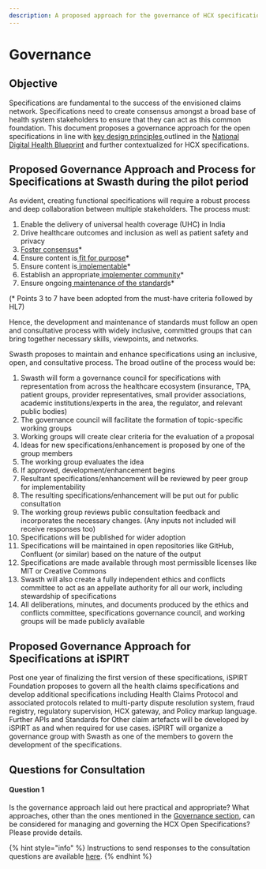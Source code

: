 ```yaml
---
description: A proposed approach for the governance of HCX specifications
---
```


# Governance

## Objective

Specifications are fundamental to the success of the envisioned claims network. Specifications need to create consensus amongst a broad base of health system stakeholders to ensure that they can act as this common foundation. This document proposes a governance approach for the open specifications in line with [key design principles ](design-principles.md)outlined in the [National Digital Health Blueprint](https://main.mohfw.gov.in/sites/default/files/Final%20NDHB%20report\_0.pdf) and further contextualized for HCX specifications.

## Proposed Governance Approach and Process for  Specifications at Swasth during the pilot period

As evident, creating functional specifications will require a robust process and deep collaboration between multiple stakeholders. The process must:

1. Enable the delivery of universal health coverage (UHC) in India
2. Drive healthcare outcomes and inclusion as well as patient safety and privacy
3. [Foster consensus](https://confluence.hl7.org/pages/viewpage.action?pageId=66920956#UnderstandingtheStandardsProcess-consensus)\*
4. Ensure content is[ fit for purpose](https://confluence.hl7.org/pages/viewpage.action?pageId=66920956#UnderstandingtheStandardsProcess-fit)\*
5. Ensure content is[ implementable](https://confluence.hl7.org/display/HL7/Understanding+the+Standards+Process#UnderstandingtheStandardsProcess-implementable)\*
6. Establish an appropriate[ implementer community](https://confluence.hl7.org/display/HL7/Understanding+the+Standards+Process#UnderstandingtheStandardsProcess-community)\*
7. Ensure ongoing[ maintenance of the standard](https://confluence.hl7.org/display/HL7/Understanding+the+Standards+Process#UnderstandingtheStandardsProcess-maintenance)s\*

(\* Points 3 to 7 have been adopted from the must-have criteria followed by HL7)

Hence, the development and maintenance of standards must follow an open and consultative process with widely inclusive, committed groups that can bring together necessary skills, viewpoints, and networks.

Swasth proposes to maintain and enhance specifications using an inclusive, open, and consultative process. The broad outline of the process would be:

1. Swasth will form a governance council for specifications with representation from across the healthcare ecosystem (insurance, TPA, patient groups, provider representatives, small provider associations, academic institutions/experts in the area, the regulator, and relevant public bodies)
2. The governance council will facilitate the formation of topic-specific working groups
3. Working groups will create clear criteria for the evaluation of a proposal
4. Ideas for new specifications/enhancement is proposed by one of the group members
5. The working group evaluates the idea
6. If approved, development/enhancement begins
7. Resultant specifications/enhancement will be reviewed by peer group for implementability
8. The resulting specifications/enhancement will be put out for public consultation
9. The working group reviews public consultation feedback and incorporates the necessary changes. (Any inputs not included will receive responses too)
10. Specifications will be published for wider adoption
11. Specifications will be maintained in open repositories like GitHub, Confluent (or similar) based on the nature of the output
12. Specifications are made available through most permissible licenses like MIT or Creative Commons
13. Swasth will also create a fully independent ethics and conflicts committee to act as an appellate authority for all our work, including stewardship of specifications
14. All deliberations, minutes, and documents produced by the ethics and conflicts committee, specifications governance council, and working groups will be made publicly available

## Proposed Governance Approach for  Specifications at iSPIRT&#x20;

Post one year of finalizing the first version of these specifications, iSPIRT Foundation proposes to govern all the health claims specifications and develop additional specifications including Health Claims Protocol and associated protocols related to multi-party dispute resolution system, fraud registry, regulatory supervision, HCX gateway, and Policy markup language. Further APIs and Standards for Other claim artefacts will be developed by iSPIRT as and when required for use cases. iSPIRT will organize a governance group with Swasth as one of the members to govern the development of the specifications.

## Questions for Consultation&#x20;

#### Question 1

Is the governance approach laid out here practical and appropriate? What approaches, other than the ones mentioned in the [Governance section](governance.md), can be considered for managing and governing the HCX Open Specifications? Please provide details.

{% hint style="info" %}
Instructions to send responses to the consultation questions are available [here](../how-to-submit-responses.md).
{% endhint %}
